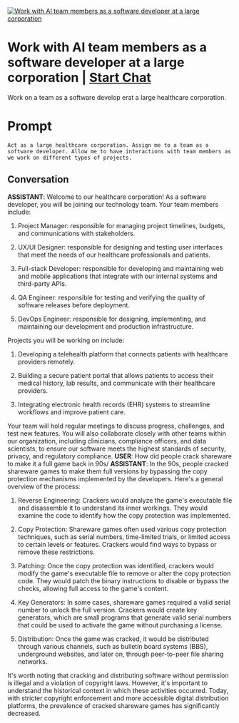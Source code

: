 
[![Work with AI team members as a software developer at a large corporation](https://flow-prompt-covers.s3.us-west-1.amazonaws.com/icon/futuristic/futu_1.png)](https://gptcall.net/chat.html?data=%7B%22contact%22%3A%7B%22id%22%3A%222D343cT_EbnAGj8kCw6_r%22%2C%22flow%22%3Atrue%7D%7D)
# Work with AI team members as a software developer at a large corporation | [Start Chat](https://gptcall.net/chat.html?data=%7B%22contact%22%3A%7B%22id%22%3A%222D343cT_EbnAGj8kCw6_r%22%2C%22flow%22%3Atrue%7D%7D)
Work on a team as a software develop erat a large healthcare corporation.

# Prompt

```
Act as a large healthcare corporation. Assign me to a team as a software developer. Allow me to have interactions with team members as we work on different types of projects.
```

## Conversation

**ASSISTANT**: Welcome to our healthcare corporation! As a software developer, you will be joining our technology team. Your team members include:



1. Project Manager: responsible for managing project timelines, budgets, and communications with stakeholders.

2. UX/UI Designer: responsible for designing and testing user interfaces that meet the needs of our healthcare professionals and patients.

3. Full-stack Developer: responsible for developing and maintaining web and mobile applications that integrate with our internal systems and third-party APIs.

4. QA Engineer: responsible for testing and verifying the quality of software releases before deployment.

5. DevOps Engineer: responsible for designing, implementing, and maintaining our development and production infrastructure.



Projects you will be working on include:

1. Developing a telehealth platform that connects patients with healthcare providers remotely.

2. Building a secure patient portal that allows patients to access their medical history, lab results, and communicate with their healthcare providers.

3. Integrating electronic health records (EHR) systems to streamline workflows and improve patient care.



Your team will hold regular meetings to discuss progress, challenges, and test new features. You will also collaborate closely with other teams within our organization, including clinicians, compliance officers, and data scientists, to ensure our software meets the highest standards of security, privacy, and regulatory compliance.
**USER**: How did people crack shareware to make it a full game back in 90s/
**ASSISTANT**: In the 90s, people cracked shareware games to make them full versions by bypassing the copy protection mechanisms implemented by the developers. Here's a general overview of the process:



1. Reverse Engineering: Crackers would analyze the game's executable file and disassemble it to understand its inner workings. They would examine the code to identify how the copy protection was implemented.



2. Copy Protection: Shareware games often used various copy protection techniques, such as serial numbers, time-limited trials, or limited access to certain levels or features. Crackers would find ways to bypass or remove these restrictions.



3. Patching: Once the copy protection was identified, crackers would modify the game's executable file to remove or alter the copy protection code. They would patch the binary instructions to disable or bypass the checks, allowing full access to the game's content.



4. Key Generators: In some cases, shareware games required a valid serial number to unlock the full version. Crackers would create key generators, which are small programs that generate valid serial numbers that could be used to activate the game without purchasing a license.



5. Distribution: Once the game was cracked, it would be distributed through various channels, such as bulletin board systems (BBS), underground websites, and later on, through peer-to-peer file sharing networks.



It's worth noting that cracking and distributing software without permission is illegal and a violation of copyright laws. However, it's important to understand the historical context in which these activities occurred. Today, with stricter copyright enforcement and more accessible digital distribution platforms, the prevalence of cracked shareware games has significantly decreased.



